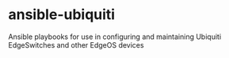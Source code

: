 # ansible-ubiquiti
Ansible playbooks for use in configuring and maintaining Ubiquiti EdgeSwitches and other EdgeOS devices

